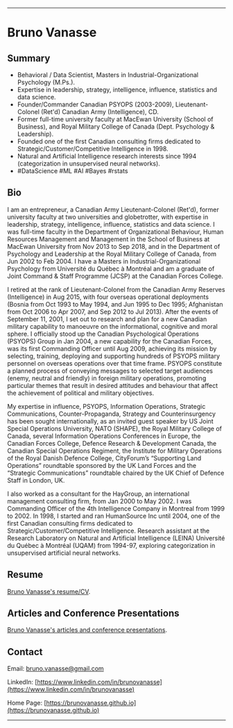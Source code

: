 * * *
# Bruno Vanasse

## Summary

* Behavioral / Data Scientist, Masters in Industrial-Organizational Psychology (M.Ps.). 
* Expertise in leadership, strategy, intelligence, influence, statistics and data science. 
* Founder/Commander Canadian PSYOPS (2003-2009), Lieutenant-Colonel (Ret'd) Canadian Army (Intelligence), CD.
* Former full-time university faculty at MacEwan University (School of Business), and Royal Military College of Canada (Dept. Psychology & Leadership). 
* Founded one of the first Canadian consulting firms dedicated to Strategic/Customer/Competitive Intelligence in 1998.
* Natural and Artificial Intelligence research interests since 1994 (categorization in unsupervised neural networks). 
* #DataScience #ML #AI #Bayes #rstats

## Bio

I am an entrepreneur, a Canadian Army Lieutenant-Colonel (Ret'd), former university faculty at two universities and globetrotter, with expertise in leadership, strategy, intelligence, influence, statistics and data science. I was full-time faculty in the Department of Organizational Behaviour, Human Resources Management and Management in the School of Business at MacEwan University from Nov 2013 to Sep 2018, and in the Department of Psychology and Leadership at the Royal Military College of Canada, from Jun 2002 to Feb 2004. I have a Masters in Industrial-Organizational Psychology from Université du Québec à Montréal and am a graduate of Joint Command & Staff Programme (JCSP) at the Canadian Forces College.

I retired at the rank of Lieutenant-Colonel from the Canadian Army Reserves (Intelligence) in Aug 2015, with four overseas operational deployments (Bosnia from Oct 1993 to May 1994, and Jun 1995 to Dec 1995; Afghanistan from Oct 2006 to Apr 2007, and Sep 2012 to Jul 2013). After the events of September 11, 2001, I set out to research and plan for a new Canadian military capability to manoeuvre on the informational, cognitive and moral sphere. I officially stood up the Canadian Psychological Operations (PSYOPS) Group in Jan 2004, a new capability for the Canadian Forces, was its first Commanding Officer until Aug 2009, achieving its mission by selecting, training, deploying and supporting hundreds of PSYOPS military personnel on overseas operations over that time frame. PSYOPS constitute a planned process of conveying messages to selected target audiences (enemy, neutral and friendly) in foreign military operations, promoting particular themes that result in desired attitudes and behaviour that affect the achievement of political and military objectives.   

My expertise in influence, PSYOPS, Information Operations, Strategic Communications, Counter-Propaganda, Strategy and Counterinsurgency has been sought internationally, as an invited guest speaker by US Joint Special Operations University, NATO (SHAPE), the Royal Military College of Canada, several Information Operations Conferences in Europe, the Canadian Forces College, Defence Research & Development Canada, the Canadian Special Operations Regiment, the Institute for Military Operations of the Royal Danish Defence College, CityForum’s “Supporting Land Operations” roundtable sponsored by the UK Land Forces and the “Strategic Communications” roundtable chaired by the UK Chief of Defence Staff in London, UK.
 
I also worked as a consultant for the HayGroup, an international management consulting firm, from Jan 2000 to May 2002. I was Commanding Officer of the 4th Intelligence Company in Montreal from 1999 to 2002. In 1998, I started and ran HumanSource Inc until 2004, one of the first Canadian consulting firms dedicated to Strategic/Customer/Competitive Intelligence. Research assistant at the Research Laboratory on Natural and Artificial Intelligence (LEINA) Université du Québec à Montréal (UQAM) from 1994-97, exploring categorization in unsupervised artificial neural networks.

## Resume

[Bruno Vanasse's resume/CV](Bruno_Vanasse.pdf).

## Articles and Conference Presentations

[Bruno Vanasse's articles and conference presentations](articles/README.md).

## Contact 

Email: <bruno.vanasse@gmail.com>

LinkedIn: [https://www.linkedin.com/in/brunovanasse](https://www.linkedin.com/in/brunovanasse)

Home Page: [https://brunovanasse.github.io](https://brunovanasse.github.io)

* * *
